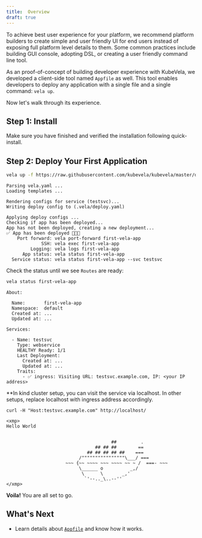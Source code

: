 ```yaml
---
title:  Overview
draft: true
---
```


To achieve best user experience for your platform, we recommend platform builders to create simple and user friendly UI for end users instead of exposing full platform level details to them. Some common practices include building GUI console, adopting DSL, or creating a user friendly command line tool.

As an proof-of-concept of building developer experience with KubeVela, we developed a client-side tool named `Appfile` as well. This tool enables developers to deploy any application with a single file and a single command: `vela up`.

Now let's walk through its experience.

## Step 1: Install

Make sure you have finished and verified the installation following quick-install.

## Step 2: Deploy Your First Application

```bash
vela up -f https://raw.githubusercontent.com/kubevela/kubevela/master/docs/examples/vela.yaml
```
```console
Parsing vela.yaml ...
Loading templates ...

Rendering configs for service (testsvc)...
Writing deploy config to (.vela/deploy.yaml)

Applying deploy configs ...
Checking if app has been deployed...
App has not been deployed, creating a new deployment...
✅ App has been deployed 🚀🚀🚀
    Port forward: vela port-forward first-vela-app
             SSH: vela exec first-vela-app
         Logging: vela logs first-vela-app
      App status: vela status first-vela-app
  Service status: vela status first-vela-app --svc testsvc
```

Check the status until we see `Routes` are ready:
```bash
vela status first-vela-app
```
```console
About:

  Name:       first-vela-app
  Namespace:  default
  Created at: ...
  Updated at: ...

Services:

  - Name: testsvc
    Type: webservice
    HEALTHY Ready: 1/1
    Last Deployment:
      Created at: ...
      Updated at: ...
    Traits:
      - ✅ ingress: Visiting URL: testsvc.example.com, IP: <your IP address>
```

**In kind cluster setup, you can visit the service via localhost. In other setups, replace localhost with ingress address accordingly.

```
curl -H "Host:testsvc.example.com" http://localhost/
```
```console
<xmp>
Hello World


                                       ##         .
                                 ## ## ##        ==
                              ## ## ## ## ##    ===
                           /""""""""""""""""\___/ ===
                      ~~~ {~~ ~~~~ ~~~ ~~~~ ~~ ~ /  ===- ~~~
                           \______ o          _,/
                            \      \       _,'
                             `'--.._\..--''
</xmp>
```
**Voila!** You are all set to go.

## What's Next

- Learn details about [`Appfile`](./developers/learn-appfile.md) and know how it works.

